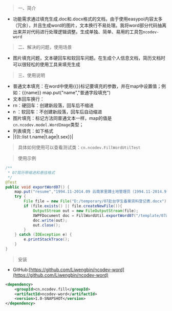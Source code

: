 > 一、简介
* 功能需求通过填充生成.doc和.docx格式的文档，由于使用easypoi内容太多（冗余），并且生成word的图片，文本换行不易处理。我将word部分代码抽离出来并对代码进行处理逻辑调整。生成单独、简单、易用的工具包`ncodev-word`

> 二、解决的问题，使用场景
* 图片填充问题，文本硬回车和软回车问题。在生成个人信息文档，简历文档时可以很轻松的使用工具来填充生成

> 三、使用说明
* 普通文本填充：在word中使用{{}}标记要填充的参数，并在map中设置值；例如：{{name}} map.put("name","普通字段填充")
* 文本回车换行：
*  rn：硬回车：创建新段落，回车后不缩进
*  n ：软回车：不创建新段落，回车后自动缩进
* 图片填充：标记方法同普通文本一样，map的值是`cn.ncodev.model.WordImage`类型；
* 列表填充：如下格式
* |{{t::list t.name|t.age|t.sex}}|
> 具体如何使用可以查看测试类：`cn.ncodev.FillWordUtilTest`

> 使用示例
```java
/**
 * 07简历带缩进和悬挂格式
 */
@Test
public void exportWord07() {
    map.put("resume","1994.11-2014.09 云南家里蹲土地管理员（1994.11-2014.9云南XXX人民教师抬杠员，获得抬杠金奖）" + ElLabel.CARRIAGE_RETURN_ESCAPE + "2014.09-2020.07 云南昆明 代码搬运工");
    try {
        File file = new File("D:/temporary/07赴台学生备案资料登记表.docx");
        if (file.exists() || file.createNewFile()){
            OutputStream out = new FileOutputStream(file);
            XWPFDocument doc = FillWordUtil.exportWord07("/template/07赴台学生备案资料登记表.docx",map);
            doc.write(out);
            out.close();
        }
    } catch (IOException e) {
        e.printStackTrace();
    }
}
```

> 安装
* GitHub:[https://github.com/Liwengbin/ncodev-word](https://github.com/Liwengbin/ncodev-word)
```xml
<dependency>
    <groupId>cn.ncodev.fill</groupId>
    <artifactId>ncodev-word</artifactId>
    <version>1.0-SNAPSHOT</version>
</dependency>
```
